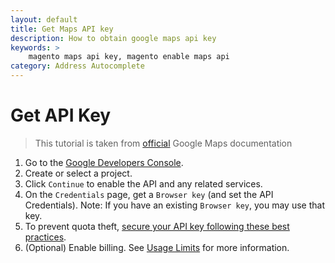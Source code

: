 ```yaml
---
layout: default
title: Get Maps API key
description: How to obtain google maps api key
keywords: >
    magento maps api key, magento enable maps api
category: Address Autocomplete
---
```


# Get API Key

> This tutorial is taken from [official](https://developers.google.com/maps/documentation/javascript/get-api-key)
> Google Maps documentation

 1. Go to the [Google Developers Console][console].
 2. Create or select a project.
 3. Click `Continue` to enable the API and any related services.
 4. On the `Credentials` page, get a `Browser key` (and set the API Credentials).
    Note: If you have an existing `Browser key`, you may use that key.
 6. To prevent quota theft, [secure your API key following these best practices][secure_api_key].
 7. (Optional) Enable billing. See [Usage Limits][usage_limits] for more information.

[console]: https://console.developers.google.com/flows/enableapi?apiid=maps_backend,geocoding_backend,directions_backend,distance_matrix_backend,elevation_backend&keyType=CLIENT_SIDE&reusekey=true
[secure_api_key]: https://support.google.com/cloud/answer/6310037
[usage_limits]: https://developers.google.com/maps/documentation/javascript/usage
